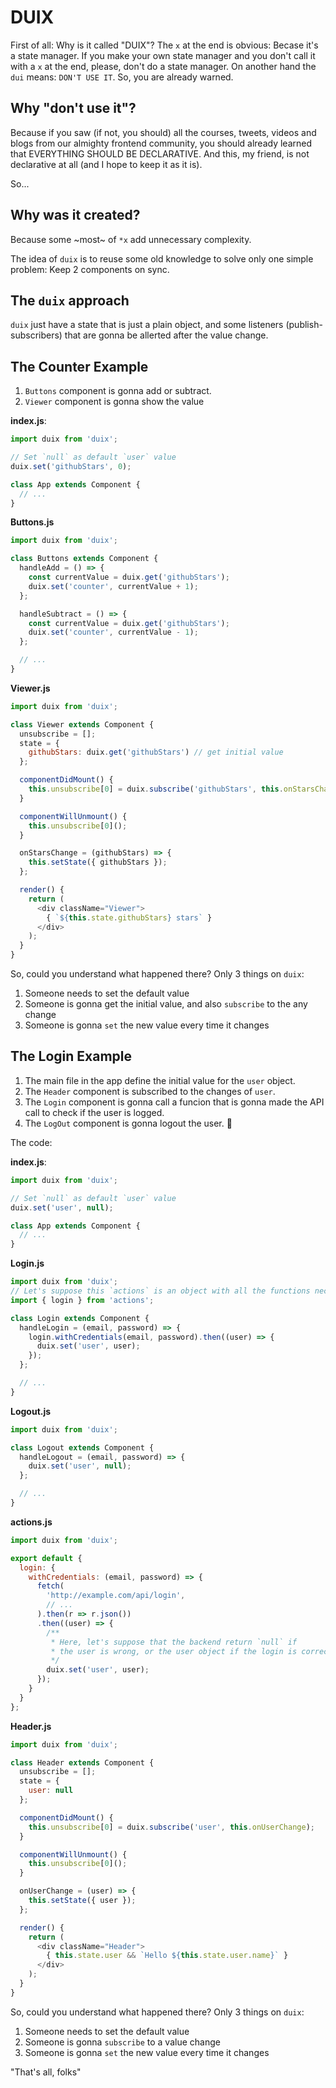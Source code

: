# DUIX
First of all: Why is it called "DUIX"? The `x` at the end is obvious: Becase it's a state manager. If you make your own state manager and you don't call it with a `x` at the end, please, don't do a state manager. On another hand the `dui` means: `DON'T USE IT`. So, you are already warned.


## Why "don't use it"?
Because if you saw (if not, you should) all the courses, tweets, videos and blogs from our almighty frontend community, you should already learned that EVERYTHING SHOULD BE DECLARATIVE. And this, my friend, is not declarative at all (and I hope to keep it as it is).

So...

## Why was it created?
Because some ~most~ of `*x` add unnecessary complexity.

The idea of `duix` is to reuse some old knowledge to solve only one simple problem: Keep 2 components on sync.

## The `duix` approach
`duix` just have a state that is just a plain object, and some listeners (publish-subscribers) that are gonna be allerted after the value change.

## The Counter Example
1. `Buttons` component is gonna add or subtract.
2. `Viewer` component is gonna show the value

**index.js**:
```js
import duix from 'duix';

// Set `null` as default `user` value
duix.set('githubStars', 0);

class App extends Component {
  // ...
}
```

**Buttons.js**
```js
import duix from 'duix';

class Buttons extends Component {
  handleAdd = () => {
    const currentValue = duix.get('githubStars');
    duix.set('counter', currentValue + 1);
  };

  handleSubtract = () => {
    const currentValue = duix.get('githubStars');
    duix.set('counter', currentValue - 1);
  };

  // ...
}
```

**Viewer.js**
```js
import duix from 'duix';

class Viewer extends Component {
  unsubscribe = [];
  state = {
    githubStars: duix.get('githubStars') // get initial value
  };

  componentDidMount() {
    this.unsubscribe[0] = duix.subscribe('githubStars', this.onStarsChange);
  }

  componentWillUnmount() {
    this.unsubscribe[0]();
  }

  onStarsChange = (githubStars) => {
    this.setState({ githubStars });
  };

  render() {
    return (
      <div className="Viewer">
        { `${this.state.githubStars} stars` }
      </div>
    );
  }
}
```

So, could you understand what happened there? Only 3 things on `duix`:
1. Someone needs to set the default value
2. Someone is gonna get the initial value, and also `subscribe` to the any change
4. Someone is gonna `set` the new value every time it changes

## The Login Example
1. The main file in the app define the initial value for the `user` object.
2. The `Header` component is subscribed to the changes of `user`.
3. The `Login` component is gonna call a funcion that is gonna made the API call to check if the user is logged.
4. The `LogOut` component is gonna logout the user. :shrug:

The code:

**index.js**:
```js
import duix from 'duix';

// Set `null` as default `user` value
duix.set('user', null);

class App extends Component {
  // ...
}
```

**Login.js**
```js
import duix from 'duix';
// Let's suppose this `actions` is an object with all the functions necessary to login an user
import { login } from 'actions';

class Login extends Component {
  handleLogin = (email, password) => {
    login.withCredentials(email, password).then((user) => {
      duix.set('user', user);
    });
  };

  // ...
}
```

**Logout.js**
```js
import duix from 'duix';

class Logout extends Component {
  handleLogout = (email, password) => {
    duix.set('user', null);
  };

  // ...
}
```

**actions.js**
```js
import duix from 'duix';

export default {
  login: {
    withCredentials: (email, password) => {
      fetch(
        'http://example.com/api/login',
        // ...
      ).then(r => r.json())
      .then((user) => {
        /**
         * Here, let's suppose that the backend return `null` if
         * the user is wrong, or the user object if the login is correct
         */
        duix.set('user', user);
      });
    }
  }
};
```

**Header.js**
```js
import duix from 'duix';

class Header extends Component {
  unsubscribe = [];
  state = {
    user: null
  };

  componentDidMount() {
    this.unsubscribe[0] = duix.subscribe('user', this.onUserChange);
  }

  componentWillUnmount() {
    this.unsubscribe[0]();
  }

  onUserChange = (user) => {
    this.setState({ user });
  };

  render() {
    return (
      <div className="Header">
        { this.state.user && `Hello ${this.state.user.name}` }
      </div>
    );
  }
}
```

So, could you understand what happened there? Only 3 things on `duix`:
1. Someone needs to set the default value
2. Someone is gonna `subscribe` to a value change
3. Someone is gonna `set` the new value every time it changes


"That's all, folks"

